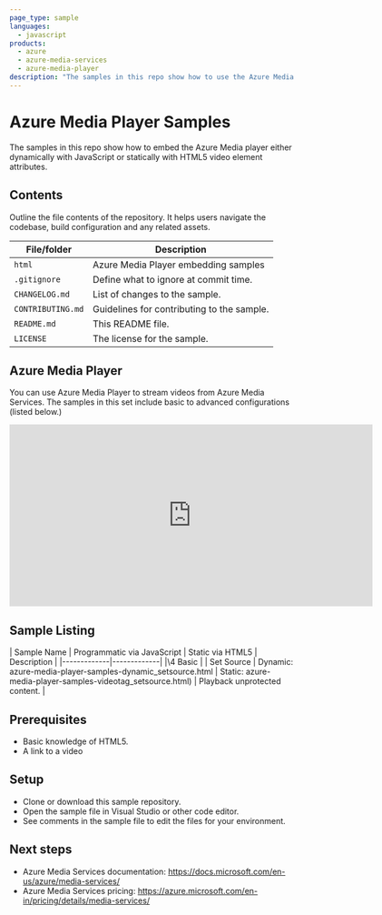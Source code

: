 ```yaml
---
page_type: sample
languages:
  - javascript
products:
  - azure
  - azure-media-services
  - azure-media-player
description: "The samples in this repo show how to use the Azure Media Player in multiple scenarios."  
---
```

 
# Azure Media Player Samples

The samples in this repo show how to embed the Azure Media player either dynamically with JavaScript or statically with HTML5 video element attributes.

## Contents

Outline the file contents of the repository. It helps users navigate the codebase, build configuration and any related assets.

| File/folder       | Description                                |
|-------------------|--------------------------------------------|
| `html`            | Azure Media Player embedding samples       |
| `.gitignore`      | Define what to ignore at commit time.      |
| `CHANGELOG.md`    | List of changes to the sample.             |
| `CONTRIBUTING.md` | Guidelines for contributing to the sample. |
| `README.md`       | This README file.                          |
| `LICENSE`         | The license for the sample.                |

## Azure Media Player

You can use Azure Media Player to stream videos from Azure Media Services. The samples in this set include basic to advanced configurations (listed below.)

<iframe src="https://github.com/Azure-Samples/azure-media-player-samples/blob/master/html/azure-media-player-sample-dynamic-setsource.html" width="640" height="320" allowFullScreen="true" frameBorder="0"></iframe>

## Sample Listing

| Sample Name | Programmatic via JavaScript | Static via HTML5 | Description |
|-------------|-------------|
|\4 Basic |
| Set Source | Dynamic: azure-media-player-samples-dynamic_setsource.html | Static: azure-media-player-samples-videotag_setsource.html) | Playback unprotected content. |

## Prerequisites

- Basic knowledge of HTML5.
- A link to a video

## Setup

- Clone or download this sample repository.
- Open the sample file in Visual Studio or other code editor.
- See comments in the sample file to edit the files for your environment.

## Next steps

- Azure Media Services documentation: https://docs.microsoft.com/en-us/azure/media-services/
- Azure Media Services pricing: https://azure.microsoft.com/en-in/pricing/details/media-services/